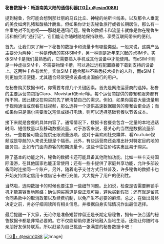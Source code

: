 **秘鲁数据卡：畅游南美大陆的通信利器[[TG💪+ @esim1088](https://t.me/s/esim1088)]**

提到秘鲁，你可能会想到那壮丽的马丘比丘、神秘的纳斯卡线条，以及那令人垂涎的美食如烤乳猪和酸橘汁腌鱼。但如果你计划去秘鲁旅行或者长期居住，那么有一件事绝对不能忽视——那就是通讯问题。秘鲁的数据卡和流量卡就像是你在秘鲁生活和旅行的“通行证”，它们能让你随时随地保持联络，享受互联网带来的便利。

首先，让我们来了解一下秘鲁的数据卡和流量卡有哪些类型。一般来说，这类产品主要分为两种：一种是传统的实体SIM卡，另一种则是近年来兴起的eSIM卡。实体SIM卡是我们最熟悉的，它需要插入手机或其他设备中才能使用。而eSIM卡则是一种虚拟SIM卡，不需要物理卡槽，可以通过远程配置直接下载到支持的设备上。这两种卡各有优势，实体SIM卡适合那些不熟悉技术操作的人群，而eSIM卡则更加灵活便捷，尤其适合经常更换设备或出国旅行的用户。

在秘鲁购买数据卡时，你需要考虑几个关键因素。首先是网络运营商的选择。秘鲁的主要运营商包括Claro、Movistar和Entel等。每个运营商提供的套餐和服务都有所不同，因此建议在购买前先了解清楚自己的需求。例如，如果你需要大量流量用于视频通话或观看在线视频，那么选择一个提供高速数据服务的套餐会更合适；而如果你只是偶尔需要发送短信或拨打电话，则可以选择基础套餐以节省成本。

接下来就是套餐的具体内容了。通常情况下，数据卡套餐会包含一定量的本地通话时间、短信数量以及移动数据流量。对于游客来说，最关心的当然是数据流量部分。一些套餐可能会提供无限流量选项，这对于喜欢刷社交媒体、看YouTube视频或是导航的人来说无疑是个福音。此外，有些运营商还会推出针对特定目的地的服务包，比如专门面向游客的短期流量卡，这些卡往往价格实惠且易于购买。

除了基本的功能之外，秘鲁的数据卡还可能具备其他附加功能。比如一些卡支持国际漫游，在其他国家也能正常使用；还有一些卡提供了家庭共享功能，允许多部设备同时连接同一个账户。另外，随着电子支付方式日益普及，许多秘鲁的数据卡也开始支持绑定信用卡或借记卡进行充值，大大提升了用户的便利性。

当然啦，选购数据卡的时候也要注意一些细节问题。比如说，检查是否需要解锁手机才能兼容当地网络；确认购买渠道是否正规可靠，避免买到假货；还有就是留意合同条款中的取消政策以及续费机制，以免产生不必要的麻烦。总之，在做出最终决定之前，务必仔细阅读所有相关信息，并根据自身实际情况作出最佳选择。

最后提醒一下大家，无论你是准备短暂停留还是长期定居秘鲁，拥有一张合适的秘鲁数据卡都是非常必要的。它不仅能帮助你更好地融入当地生活，还能让你随时与亲朋好友保持联系。所以赶紧为自己挑选一张满意的秘鲁数据卡吧！

[[TG💪+ @esim1088](https://t.me/s/esim1088) ![Image](https://i.postimg.cc/4NQfJmqS/Snipaste-2025-05-13-00-14-12.png)]